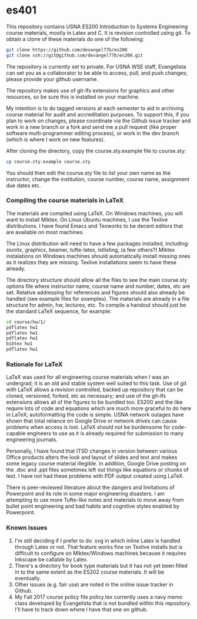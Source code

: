 # es401

This repository contains USNA ES200 Introduction to Systems Engineering course materials, mostly in Latex and C. It is revision controlled using git. To obtain a clone of these materials do one of the following:
```bash
git clone https://github.com/devangel77b/es200
git clone ssh://git@github.com/devangel77b/es200.git
```
The repository is currently set to private. For USNA WSE staff, Evangelista can set you as a collaborator to be able to access, pull, and push changes; please provide your github username. 

The repository makes use of git-lfs extensions for graphics and other resources, so be sure this is installed on your machine. 

My intention is to do tagged versions at each semester to aid in archiving course material for audit and accreditation purposes. To support this, if you plan to work on changes, please coordinate via the Github issue tracker and work in a new branch or a fork and send me a pull request (like proper software multi-programmer editing process), or work in the dev branch (which is where I work on new features). 

After cloning the directory, copy the course.sty.example file to course.sty:
```bash
cp course.sty.example course.sty
```
You should then edit the course.sty file to list your own name as the instructor, change the institution, course number, course name, assignment due dates etc. 

### Compiling the course materials in LaTeX

The materials are compiled using LaTeX.  On Windows machines, you will want to install Miktex.  On Linux Ubuntu machines, I use the Texlive distributions.  I have found Emacs and Texworks to be decent editors that are available on most machines.  

The Linux distribution will need to have a few packages installed, including: siunitx, graphicx, beamer, tufte-latex, lstlisting, (a few others?)  Miktex instalations on Windows machines should automatically install missing ones as it realizes they are missing.  Texlive installations seem to have these already. 

The directory structure should allow all the files to see the main course.sty options file where instructor name, course name and number, dates, etc are set. Relative addressing for references and figures should also already be handled (see example files for examples). The materials are already in a file structure for admin, hw, lectures, etc.  To compile a handout should just be the standard LaTeX sequence, for example:
```bash
cd course/hw/1/
pdflatex hw1
pdflatex hw1
pdflatex hw1
bibtex hw1
pdflatex hw1
```

### Rationale for LaTeX

LaTeX was used for all engineering course materials when I was an undergrad; it is an old and stable system well suited to this task. Use of git with LaTeX allows a revision controlled, backed up repository that can be cloned, versioned, forked, etc as necessary; and use of the git-lfs extensions allows all of the figures to be bundled too.  ES200 and the like require lots of code and equations which are much more graceful to do here in LaTeX; autoformatting the code is simple. USNA network outages have shown that total reliance on Google Drive or network drives can cause problems when access is lost. LaTeX should not be burdensome for code-capable engineers to use as it is already required for submission to many engineering journals. 

Personally, I have found that ITSD changes in version between various Office products alters the look and layout of slides and text and makes some legacy course material illegible. In addition, Google Drive posting on the .doc and .ppt files sometimes left out things like equations or chunks of text. I have not had these problems with PDF output created using LaTeX. 

There is peer-reviewed literature about the dangers and limitations of Powerpoint and its role in some major engineering disasters. I am attempting to use more Tufte-like notes and materials to move away from bullet point engineering and bad habits and cognitive styles enabled by Powerpoint. 

### Known issues

1. I'm still deciding if I prefer to do .svg in which inline Latex is handled through Latex or not. That feature works fine on Texlive installs but is difficult to configure on Miktex/Windows machines because it requires Inkscape be callable by Latex. 
1. There's a directory for book type materials but it has not yet been filled in to the same extent as the ES202 course materials. It will be eventually. 
1. Other issues (e.g. fair use) are noted in the online issue tracker in Github.
1. My Fall 2017 course policy file policy.tex currently uses a navy memo class developed by Evangelista that is not bundled within this repository. I'll have to track down where I have that one on github. 


